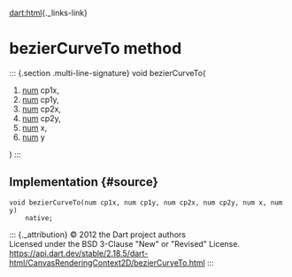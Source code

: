 [dart:html](../../dart-html/dart-html-library){._links-link}

bezierCurveTo method
====================

::: {.section .multi-line-signature}
void bezierCurveTo(

1.  [num](../../dart-core/num-class) cp1x,
2.  [num](../../dart-core/num-class) cp1y,
3.  [num](../../dart-core/num-class) cp2x,
4.  [num](../../dart-core/num-class) cp2y,
5.  [num](../../dart-core/num-class) x,
6.  [num](../../dart-core/num-class) y

)
:::

Implementation {#source}
--------------

``` {.language-dart data-language="dart"}
void bezierCurveTo(num cp1x, num cp1y, num cp2x, num cp2y, num x, num y)
    native;
```

::: {._attribution}
© 2012 the Dart project authors\
Licensed under the BSD 3-Clause \"New\" or \"Revised\" License.\
<https://api.dart.dev/stable/2.18.5/dart-html/CanvasRenderingContext2D/bezierCurveTo.html>
:::
